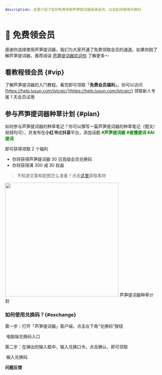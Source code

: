 ```yaml
---
description: 这里介绍了如何免费领取芦笋提词器高级会员，以及如何使用兑换码
---
```


# 🥳 免费领会员

感谢你选择使用芦笋提词器，我们为大家开通了免费领取会员的通道。如果你刚了解芦笋提词器，推荐阅读 [芦笋提词器欢迎你](/) 了解更多～

## 看教程领会员 {#vip}

了解芦笋提词器的入门教程，看完即可领取「**免费会员福利**」。你可以访问 [https://help.lusun.com/lstcqjc/](https://help.lusun.com/lstcqjc/) 领取新人专属 1 天会员试用

[//]: # (## 邀请好友得会员 {#invite})

[//]: # ()
[//]: # (参与芦笋提词器的邀请活动，你将获得对应的会员奖励。你可以访问 [https://tcq.lusun.com/invite]&#40;https://tcq.lusun.com/invite&#41; 将生成自己的邀请链接/海报，Ta 人通过你的专属链接注册成功后，你将获得对应的会员奖励，同时 Ta 也将获赠 15 天会员)

## 参与芦笋提词器种草计划 {#plan}

如何参与芦笋提词器的种草笔记？你可以撰写一篇芦笋提词器的种草笔记（图文/视频均可），并发布在**小红书**或**抖音**平台，添加话题 <span style="color:green;"> **#芦笋提词器**</span> <span style="color:green;">**#直播提词 #AI 提词​**</span>

即可获得领取 2 个福利

* 你将获得芦笋提词器 30 日高级会员兑换码
* 你将获得满 300 减 30 权益

> 不知道文案和配图怎么准备？点击[这里](materials.md)获取素材

<ImgCenter><img src="/assets/duozhongcao.png" alt="" width="375"></ImgCenter>
<ImgDesc>芦笋提词器种草计划</ImgDesc>

### 如何使用兑换码？{#exchange}

第一步：打开「芦笋提词器」客户端，点击左下角“兑换码”按钮

<ImgCenter><img src="/assets/duihuama1.png" alt=""></ImgCenter>
<ImgDesc>电脑端兑换码入口</ImgDesc>

第二步：在弹出的输入框中，输入兑换口令，点击确认，即可领取

<ImgCenter><img src="/assets/duihuanma2.png" alt=""></ImgCenter>
<ImgDesc>输入兑换码</ImgDesc>

**问题反馈**

<UserGroup/>